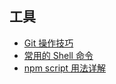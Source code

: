 ## 工具

- [Git 操作技巧](./2016-11-07-git-trick.md)
- [常用的 Shell 命令](./2016-11-19-shell-command.md)
- [npm script 用法详解](./2016-12-04-npm-script.md)
